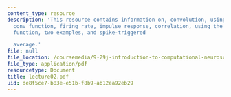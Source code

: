 ```yaml
---
content_type: resource
description: 'This resource contains information on, convolution, using the MATLAB
  conv function, firing rate, impulse response, correlation, using the MATLAB xcorr
  function, two examples, and spike-triggered

  average.'
file: null
file_location: /coursemedia/9-29j-introduction-to-computational-neuroscience-spring-2004/de8f5ce7b83ee51bf8b9ab12ea92eb29_lecture02.pdf
file_type: application/pdf
resourcetype: Document
title: lecture02.pdf
uid: de8f5ce7-b83e-e51b-f8b9-ab12ea92eb29
---
```

